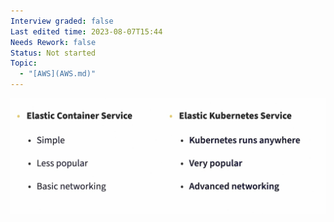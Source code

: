 ```yaml
---
Interview graded: false
Last edited time: 2023-08-07T15:44
Needs Rework: false
Status: Not started
Topic:
  - "[AWS](AWS.md)"
---
```

![Untitled 112.png](Untitled%20112.png)